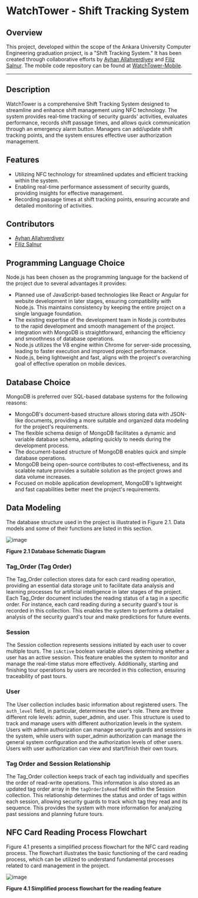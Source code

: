 # WatchTower - Shift Tracking System

## Overview
This project, developed within the scope of the Ankara University Computer Engineering graduation project, is a "Shift Tracking System." It has been created through collaborative efforts by [Ayhan Allahverdiyev](https://github.com/AyhanAllahverdiyev) and [Filiz Salnur](https://github.com/filizsalnur). The mobile code repository can be found at [WatchTower-Mobile](https://github.com/filizsalnur/WatchTower-Mobile).

---

## Description
WatchTower is a comprehensive Shift Tracking System designed to streamline and enhance shift management using NFC technology. The system provides real-time tracking of security guards' activities, evaluates performance, records shift passage times, and allows quick communication through an emergency alarm button. Managers can add/update shift tracking points, and the system ensures effective user authorization management.

## Features
- Utilizing NFC technology for streamlined updates and efficient tracking within the system.
- Enabling real-time performance assessment of security guards, providing insights for effective management.
- Recording passage times at shift tracking points, ensuring accurate and detailed monitoring of activities.


## Contributors
- [Ayhan Allahverdiyev](https://github.com/AyhanAllahverdiyev)
- [Filiz Salnur](https://github.com/filizsalnur)


## Programming Language Choice
Node.js has been chosen as the programming language for the backend of the project due to several advantages it provides:
- Planned use of JavaScript-based technologies like React or Angular for website development in later stages, ensuring compatibility with Node.js. This maintains consistency by keeping the entire project on a single language foundation.
- The existing expertise of the development team in Node.js contributes to the rapid development and smooth management of the project.
- Integration with MongoDB is straightforward, enhancing the efficiency and smoothness of database operations.
- Node.js utilizes the V8 engine within Chrome for server-side processing, leading to faster execution and improved project performance.
- Node.js, being lightweight and fast, aligns with the project's overarching goal of effective operation on mobile devices.

## Database Choice
MongoDB is preferred over SQL-based database systems for the following reasons:
- MongoDB's document-based structure allows storing data with JSON-like documents, providing a more suitable and organized data modeling for the project's requirements.
- The flexible schema design of MongoDB facilitates a dynamic and variable database schema, adapting quickly to needs during the development process.
- The document-based structure of MongoDB enables quick and simple database operations.
- MongoDB being open-source contributes to cost-effectiveness, and its scalable nature provides a suitable solution as the project grows and data volume increases.
- Focused on mobile application development, MongoDB's lightweight and fast capabilities better meet the project's requirements.

## Data Modeling
The database structure used in the project is illustrated in Figure 2.1. Data models and some of their functions are listed in this section.

![image](https://github.com/filizsalnur/WatchTower-Backend/assets/92436947/62a14b6f-8f88-49e4-bc9d-5d02780a4634)

**Figure 2.1 Database Schematic Diagram**

### Tag_Order (Tag Order)
The Tag_Order collection stores data for each card reading operation, providing an essential data storage unit to facilitate data analysis and learning processes for artificial intelligence in later stages of the project. Each Tag_Order document includes the reading status of a tag in a specific order. For instance, each card reading during a security guard's tour is recorded in this collection. This enables the system to perform a detailed analysis of the security guard's tour and make predictions for future events.

### Session
The Session collection represents sessions initiated by each user to cover multiple tours. The `isActive` boolean variable allows determining whether a user has an active session. This feature enables the system to monitor and manage the real-time status more effectively. Additionally, starting and finishing tour operations by users are recorded in this collection, ensuring traceability of past tours.

### User
The User collection includes basic information about registered users. The `auth_level` field, in particular, determines the user's role. There are three different role levels: admin, super_admin, and user. This structure is used to track and manage users with different authorization levels in the system. Users with admin authorization can manage security guards and sessions in the system, while users with super_admin authorization can manage the general system configuration and the authorization levels of other users. Users with user authorization can view and start/finish their own tours.

### Tag Order and Session Relationship
The Tag_Order collection keeps track of each tag individually and specifies the order of read-write operations. This information is also stored as an updated tag order array in the `tagOrderIsRead` field within the Session collection. This relationship determines the status and order of tags within each session, allowing security guards to track which tag they read and its sequence. This provides the system with more information for analyzing past sessions and planning future tours.

## NFC Card Reading Process Flowchart
Figure 4.1 presents a simplified process flowchart for the NFC card reading process. The flowchart illustrates the basic functioning of the card reading process, which can be utilized to understand fundamental processes related to card management in the project.

![image](https://github.com/filizsalnur/WatchTower-Backend/assets/92436947/67d1b7b0-2c48-478a-8397-80c11a3219e3)


**Figure 4.1 Simplified process flowchart for the reading feature**
